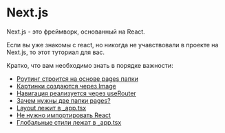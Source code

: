 # Next.js

Next.js - это фреймворк, основанный на React.

Если вы уже знакомы с react, но никогда не учавствовали в проекте на Next.js, то этот туториал для вас.


Кратко, что вам необходимо знать в порядке важности:

- [Роутинг строится на основе pages папки](./Routing/Routing.md)
- [Картинки создаются через Image](Image.md)
- [Навигация реализуется через useRouter](Navigation.md)
- [Зачем нужны две папки pages?](PagesClone.md)
- [Layout лежит в _app.tsx](Layout.md)
- [Не нужно импортировать React](ReactImport.md)
- [Глобальные стили лежат в _app.tsx](GlobalStyles.md)
